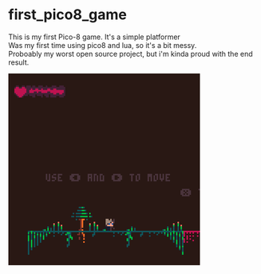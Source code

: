 # first_pico8_game
This is my first Pico-8 game. It's a simple platformer <br/>
Was my first time using pico8 and lua, so it's a bit messy. <br/>
Proboably my worst open source project, but i'm kinda proud with the end result. <br/>

![picture](thumbnail.png)




